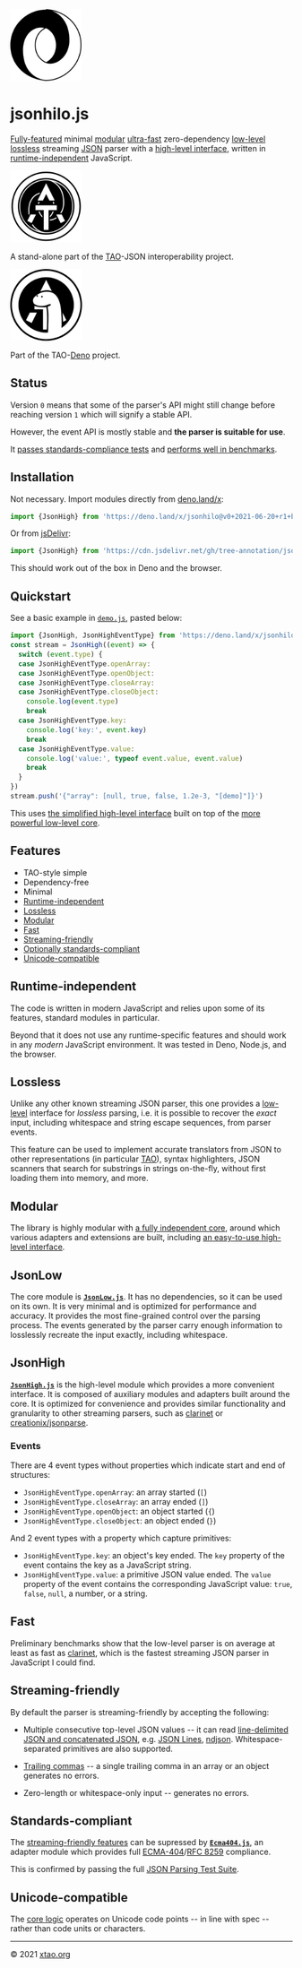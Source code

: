 <img src="logo.png" alt="logo" height="128" />

# jsonhilo.js

[Fully-featured](#features) minimal [modular](#modular) [ultra-fast](#fast) zero-dependency [low-level](#jsonlow) [lossless](#lossless) streaming [JSON](https://json.org) parser with a [high-level interface](#jsonhigh), written in [runtime-independent](#runtime-independent) JavaScript.

<!-- Ultra-fast zero-dependency fully-featured minimal modular low-level lossless streaming [JSON](https://json.org) parser with a high-level interface, written in JavaScript. -->

<img src="tao-json.png" alt="tao-json-logo" height="128" />

A stand-alone part of the [TAO](https://xtao.org)-JSON interoperability project.

<img src="tao-deno.png" alt="tao-deno-logo" height="128" />

Part of the TAO-[Deno](https://deno.land/) project.

## Status

Version `0` means that some of the parser's API might still change before reaching version `1` which will signify a stable API.

However, the event API is mostly stable and **the parser is suitable for use**.

It [passes standards-compliance tests](#standards-compliant) and [performs well in benchmarks](#fast).

## Installation

Not necessary. Import modules directly from [deno.land/x](https://deno.land/x):

```js
import {JsonHigh} from 'https://deno.land/x/jsonhilo@v0+2021-06-20+r1+beta/mod.js'
```

Or from [jsDelivr](https://www.jsdelivr.com/):

```js
import {JsonHigh} from 'https://cdn.jsdelivr.net/gh/tree-annotation/jsonhilo@v0+2021-06-20+r1+beta/mod.js'
```

This should work out of the box in Deno and the browser.

<!-- An easy alternative that will work for all environments is to copy and use [`jsonhilo.bundle.js`](jsonhilo.bundle.js), e.g.:

```
curl https://raw.githubusercontent.com/tree-annotation/json-stream-js/jsonhilo.bundle.js > jsonhilo.bundle.js
```

and then:

```js
import {JsonHigh} from 'jsonhilo.bundle.js'
```

The bundle was obtained with [`deno bundle`](https://deno.land/manual/tools/bundler) and exports the same modules as [`mod.js`](mod.js), all dependencies included. -->

## Quickstart

See a basic example in [`demo.js`](demo.js), pasted below:

```js
import {JsonHigh, JsonHighEventType} from 'https://deno.land/x/jsonhilo@v0+2021-06-20+r1+beta/mod.js'
const stream = JsonHigh((event) => {
  switch (event.type) {
  case JsonHighEventType.openArray:
  case JsonHighEventType.openObject:
  case JsonHighEventType.closeArray:
  case JsonHighEventType.closeObject:
    console.log(event.type)
    break
  case JsonHighEventType.key:
    console.log('key:', event.key)
    break
  case JsonHighEventType.value:
    console.log('value:', typeof event.value, event.value)
    break
  }
})
stream.push('{"array": [null, true, false, 1.2e-3, "[demo]"]}')
```

This uses [the simplified high-level interface](#jsonhigh) built on top of the [more powerful low-level core](#jsonlow).

## Features

* TAO-style simple
* Dependency-free
* Minimal
* [Runtime-independent](#runtime-independent)
* [Lossless](#lossless)
* [Modular](#modular)
* [Fast](#fast)
* [Streaming-friendly](#streaming-friendly)
* [Optionally standards-compliant](#standards-compliant)
* [Unicode-compatible](#unicode-compatible)

## Runtime-independent

The code is written in modern JavaScript and relies upon some of its features, standard modules in particular.

Beyond that it does not use any runtime-specific features and should work in any *modern* JavaScript environment. It was tested in Deno, Node.js, and the browser.

## Lossless

Unlike any other known streaming JSON parser, this one provides a [low-level](#jsonlow) interface for *lossless* parsing, i.e. it is possible to recover the *exact* input, including whitespace and string escape sequences, from parser events.

This feature can be used to implement accurate translators from JSON to other representations (in particular [TAO](https://xtao.org)), syntax highlighters, JSON scanners that search for substrings in strings on-the-fly, without first loading them into memory, and more.

## Modular

The library is highly modular with [a fully independent core](#jsonlow), around which various adapters and extensions are built, including [an easy-to-use high-level interface](#jsonhigh).

## JsonLow

The core module is [**`JsonLow.js`**](JsonLow.js). It has no dependencies, so it can be used on its own. It is very minimal and is optimized for performance and accuracy. It provides the most fine-grained control over the parsing process. The events generated by the parser carry enough information to losslessly recreate the input exactly, including whitespace.

## JsonHigh

[**`JsonHigh.js`**](JsonHigh.js) is the high-level module which provides a more convenient interface. It is composed of auxiliary modules and adapters built around the core. It is optimized for convenience and provides similar functionality and granularity to other streaming parsers, such as [clarinet](https://github.com/dscape/clarinet) or [creationix/jsonparse](https://github.com/creationix/jsonparse).

### Events

There are 4 event types without properties which indicate start and end of structures:

* `JsonHighEventType.openArray`: an array started (`[`)
* `JsonHighEventType.closeArray`: an array ended (`]`)
* `JsonHighEventType.openObject`: an object started (`{`)
* `JsonHighEventType.closeObject`: an object ended (`}`)

And 2 event types with a property which capture primitives:

* `JsonHighEventType.key`: an object's key ended. The `key` property of the event contains the key as a JavaScript string.
* `JsonHighEventType.value`: a primitive JSON value ended. The `value` property of the event contains the corresponding JavaScript value: `true`, `false`, `null`, a number, or a string.

## Fast

Preliminary benchmarks show that the low-level parser is on average at least as fast as [clarinet](https://github.com/dscape/clarinet), which is the fastest streaming JSON parser in JavaScript I could find.

## Streaming-friendly

By default the parser is streaming-friendly by accepting the following:

* Multiple consecutive top-level JSON values -- it can read [line-delimited JSON and concatenated JSON](https://en.wikipedia.org/wiki/JSON_streaming), e.g. [JSON Lines](https://jsonlines.org/), [ndjson](http://ndjson.org/). Whitespace-separated primitives are also supported.

* [Trailing commas](https://developer.mozilla.org/en-US/docs/Web/JavaScript/Reference/Trailing_commas) -- a single trailing comma in an array or an object generates no errors.

* Zero-length or whitespace-only input -- generates no errors.

## Standards-compliant

The [streaming-friendly features](#streaming-friendly) can be supressed by [**`Ecma404.js`**](Ecma404.js), an adapter module which provides full [ECMA-404](https://www.ecma-international.org/wp-content/uploads/ECMA-404_2nd_edition_december_2017.pdf)/[RFC 8259](https://datatracker.ietf.org/doc/html/rfc8259) compliance.

This is confirmed by passing the full [JSON Parsing Test Suite](https://github.com/nst/JSONTestSuite).

## Unicode-compatible

The [core logic](#jsonlow) operates on Unicode code points -- in line with spec -- rather than code units or characters.

***

© 2021 [xtao.org](https://xtao.org)